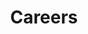 ---
layout: default
title: "Careers"
group: "navigation"
modules:
    - {name: bodyTextPageHeaderButton, heading: "Careers", preamble: "Lilac is hiring!", body: "<p>We have a variety of roles available. Many of these roles are for engineers and operators based in Oakland, California with travel to some very cool locations across the US and South America (think beautiful desert landscapes). These are dynamic and challenging positions for adventurous types excited to work on the front lines of the energy transition.</p>", buttonText: "Open positions", buttonUrl: "https://www.linkedin.com/jobs/search/?f_C=17957877&geoId=92000000", buttonIcon: ">", target: "_blank"}
---